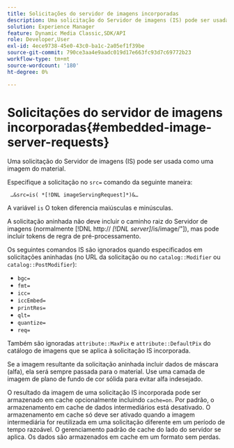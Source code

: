 ```yaml
---
title: Solicitações do servidor de imagens incorporadas
description: Uma solicitação do Servidor de imagens (IS) pode ser usada como uma imagem do material.
solution: Experience Manager
feature: Dynamic Media Classic,SDK/API
role: Developer,User
exl-id: 4ece9738-45e0-43c0-ba1c-2a05ef1f39be
source-git-commit: 790ce3aa4e9aadc019d17e663fc93d7c69772b23
workflow-type: tm+mt
source-wordcount: '180'
ht-degree: 0%

---
```


# Solicitações do servidor de imagens incorporadas{#embedded-image-server-requests}

Uma solicitação do Servidor de imagens (IS) pode ser usada como uma imagem do material.

Especifique a solicitação no `src=` comando da seguinte maneira:

` …&src=is( *[!DNL imageServingRequest]*)&…`

A variável `is` O token diferencia maiúsculas e minúsculas.

A solicitação aninhada não deve incluir o caminho raiz do Servidor de imagens (normalmente [!DNL http:// *[!DNL server]*/is/image/"]), mas pode incluir tokens de regra de pré-processamento.

Os seguintes comandos IS são ignorados quando especificados em solicitações aninhadas (no URL da solicitação ou no `catalog::Modifier` ou `catalog::PostModifier`):

* `bgc=`
* `fmt=`
* `icc=`
* `iccEmbed=`
* `printRes=`
* `qlt=`
* `quantize=`
* `req=`

Também são ignoradas `attribute::MaxPix` e `attribute::DefaultPix` do catálogo de imagens que se aplica à solicitação IS incorporada.

Se a imagem resultante da solicitação aninhada incluir dados de máscara (alfa), ela será sempre passada para o material. Use uma camada de imagem de plano de fundo de cor sólida para evitar alfa indesejado.

O resultado da imagem de uma solicitação IS incorporada pode ser armazenado em cache opcionalmente incluindo `cache=on`. Por padrão, o armazenamento em cache de dados intermediários está desativado. O armazenamento em cache só deve ser ativado quando a imagem intermediária for reutilizada em uma solicitação diferente em um período de tempo razoável. O gerenciamento padrão de cache do lado do servidor se aplica. Os dados são armazenados em cache em um formato sem perdas.

